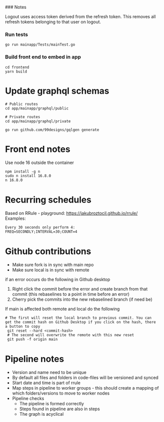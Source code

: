 ### Notes

Logout uses access token derived from the refresh token. This removes all refresh tokens belonging to that user on logout.

### Run tests
```
go run mainapp/Tests/mainTest.go
```

### Build front end to embed in app
```shell
cd frontend
yarn build
```

# Update graphql schemas

```
# Public routes
cd app/mainapp/graphql/public

# Private routes
cd app/mainapp/graphql/private

go run github.com/99designs/gqlgen generate
```

# Front end notes
Use node 16 outside the container
```
npm install -g n
sudo n install 16.8.0
n 16.8.0
```

# Recurring schedules
Based on RRule - playground: https://jakubroztocil.github.io/rrule/
Examples: 
```
Every 30 seconds only perform 4:
FREQ=SECONDLY;INTERVAL=30;COUNT=4
```

# Github contributions

- Make sure fork is in sync with main repo
- Make sure local is in sync with remote

if an error occurs do the following in Github desktop
1. Right click the commit before the error and create branch from that commit (this rebaselines to a point in time before an error)
2.  Cherry pick the commits into the new rebaselined branch (if need be)

If main is affected both remote and local do the following
```shell
# The first will reset the local branch to previous commit. You can get the commit hash on Github Desktop if you click on the hash, there a button to copy
 git reset --hard <commit-hash>
 # The second will overwrite the remote with this new reset
 git push -f origin main
```

# Pipeline notes
- Version and name need to be unique
- By default all files and folders in code-files will be versioned and synced
- Start date and time is part of rrule
- Map steps in pipeline to worker groups - this should create a mapping of which folders/versions to move to worker nodes
- Pipeline checks
    - The pipeline is formed correctly
    - Steps found in pipeline are also in steps
    - The graph is acyclical